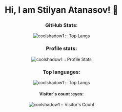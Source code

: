 <h1 align="center">Hi, I am Stilyan Atanasov! 👋</h1>
<h3 align="center">GitHub Stats:</h3>
<p align="center"><img src="https://github-readme-streak-stats.herokuapp.com?user=coolshadow1&theme=tokyonight&border_radius=7.4&date_format=j%20M%5B%20Y%5D&card_width=500" alt="coolshadow1 :: Top Langs" /></p>

<h3 align="center">Profile stats:</h3>
<p align="center"><img src="https://github-readme-stats.vercel.app/api?username=coolshadow1&show_icons=true&theme=synthwave" alt="coolshadow1 :: Profile Stats" /></p>

<h3 align="center">Top languages:</h3>
<p align="center"><img src="https://github-readme-streak-stats.herokuapp.com?user=coolshadow1&theme=tokyonight&border_radius=7.4&date_format=j%20M%5B%20Y%5D&card_width=500" alt="coolshadow1 :: Top Langs" /></p>

<h4 align="center">Visitor's count :eyes:</h4>

<p align="center"><img src="https://profile-counter.glitch.me/{coolshadow1}/count.svg" alt="coolshadow1 :: Visitor's Count" /></p>
